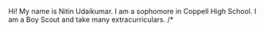 Hi! My name is Nitin Udaikumar. I am a sophomore in Coppell High School. I am a Boy Scout and take many extracurriculars. /* 
